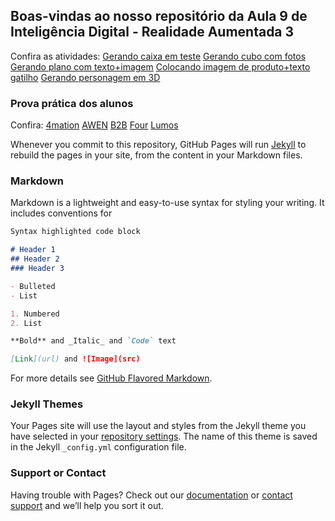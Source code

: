 ## Boas-vindas ao nosso repositório da Aula 9 de Inteligência Digital - Realidade Aumentada 3

Confira as atividades:
[Gerando caixa em teste](https://ricmrios.github.io/ar-intdig2020/testear.html)
[Gerando cubo com fotos](https://ricmrios.github.io/ar-intdig2020/testecubo.html)
[Gerando plano com texto+imagem](https://ricmrios.github.io/ar-intdig2020/testeimagem_ok.html)
[Colocando imagem de produto+texto gatilho](https://ricmrios.github.io/ar-intdig2020/testeproduto.html)
[Gerando personagem em 3D](https://ricmrios.github.io/ar-intdig2020/testedesenho.html)

### Prova prática dos alunos

Confira:
[4mation](https://ricmrios.github.io/ar-intdig2020/ar-4mation.html)
[AWEN](https://ricmrios.github.io/ar-intdig2020/ar-awen.html)
[B2B](https://ricmrios.github.io/ar-intdig2020/ar-b2b.html)
[Four](https://ricmrios.github.io/ar-intdig2020/ar-four.html)
[Lumos](https://ricmrios.github.io/ar-intdig2020/ar-lumos.html)

Whenever you commit to this repository, GitHub Pages will run [Jekyll](https://jekyllrb.com/) to rebuild the pages in your site, from the content in your Markdown files.

### Markdown

Markdown is a lightweight and easy-to-use syntax for styling your writing. It includes conventions for

```markdown
Syntax highlighted code block

# Header 1
## Header 2
### Header 3

- Bulleted
- List

1. Numbered
2. List

**Bold** and _Italic_ and `Code` text

[Link](url) and ![Image](src)
```

For more details see [GitHub Flavored Markdown](https://guides.github.com/features/mastering-markdown/).

### Jekyll Themes

Your Pages site will use the layout and styles from the Jekyll theme you have selected in your [repository settings](https://github.com/ricmrios/ar-intdig2020/settings). The name of this theme is saved in the Jekyll `_config.yml` configuration file.

### Support or Contact

Having trouble with Pages? Check out our [documentation](https://help.github.com/categories/github-pages-basics/) or [contact support](https://github.com/contact) and we’ll help you sort it out.
